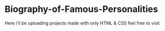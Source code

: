 # Biography-of-Famous-Personalities
Here i'll be uploading projects made with only HTML & CSS
feel free to visit
